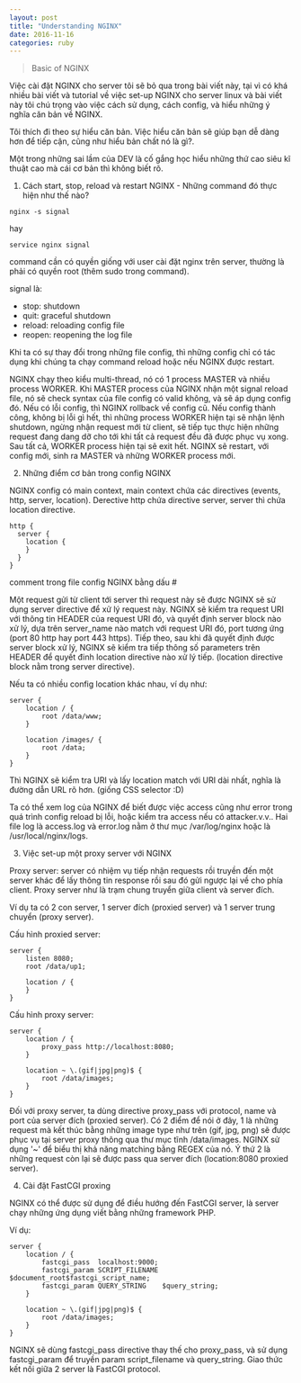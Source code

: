 ```yaml
---
layout: post
title: "Understanding NGINX"
date: 2016-11-16
categories: ruby
---
```


> Basic of NGINX

Việc cài đặt NGINX cho server tôi sẽ bỏ qua trong bài viết này, tại vì có khá nhiều bài viết và tutorial về việc set-up NGINX cho server linux và bài viết này tôi chú trọng vào việc cách sử dụng, cách config, và hiểu những ý nghĩa căn bản về NGINX.

Tôi thích đi theo sự hiểu căn bản. Việc hiểu căn bản sẽ giúp bạn dễ dàng hơn để tiếp cận, cũng như hiểu bản chất nó là gì?.

Một trong những sai lầm của DEV là cố gắng học hiểu những thứ cao siêu kĩ thuật cao mà cái cơ bản thì không biết rõ.

1. Cách start, stop, reload và restart NGINX - Những command đó thực hiện như thế nào?

```
nginx -s signal
```

hay

```
service nginx signal
```

command cần có quyền giống với user cài đặt nginx trên server, thường là phải có quyền root (thêm sudo trong command).

signal là:

- stop: shutdown
- quit: graceful shutdown
- reload: reloading config file
- reopen: reopening the log file

Khi ta có sự thay đổi trong những file config, thì những config chỉ có tác dụng khi chúng ta chạy command reload hoặc nếu NGINX được restart.

NGINX chạy theo kiểu multi-thread, nó có 1 process MASTER và nhiều process WORKER. Khi MASTER process của NGINX nhận một signal reload file, nó sẽ check syntax của file config có valid không, và sẽ áp dụng config đó. Nếu có lỗi config, thì NGINX rollback về config cũ. Nếu config thành công, không bị lỗi gì hết, thì những process WORKER hiện tại sẽ nhận lệnh shutdown, ngừng nhận request mới từ client, sẽ tiếp tục thực hiện những request đang dang dỡ cho tới khi tất cả request đều đã được phục vụ xong. Sau tất cả, WORKER process hiện tại sẽ exit hết. NGINX sẽ restart, với config mới, sinh ra MASTER và những WORKER process mới.

2. Những điểm cơ bản trong config NGINX

NGINX config có main context, main context chứa các directives (events, http, server, location). Derective http chứa directive server, server thì chứa location directive.

```
http {
  server {
    location {
    }
  }
}
```

comment trong file config NGINX bằng dấu #

Một request gửi từ client tới server thì request này sẽ được NGINX sẽ sử dụng server directive để xử lý request này. NGINX sẽ kiểm tra request URI với thông tin HEADER của request URI đó, và quyết định server block nào xử lý, dựa trên server_name nào match với request URI đó, port tương ứng (port 80 http hay port 443 https). Tiếp theo, sau khi đã quyết định được server block xử lý, NGINX sẽ kiểm tra tiếp thông số parameters trên HEADER để quyết đinh location directive nào xử lý tiếp. (location directive block nằm trong server directive).

Nếu ta có nhiều config location khác nhau, ví dụ như:

```
server {
    location / {
        root /data/www;
    }

    location /images/ {
        root /data;
    }
}
```

Thì NGINX sẽ kiểm tra URI và lấy location match với URI dài nhất, nghĩa là đường dẫn URL rõ hơn. (giống CSS selector :D)

Ta có thể xem log của NGINX để biết được việc access cũng như error trong quá trình config reload bị lỗi, hoặc kiểm tra access nếu có attacker.v.v.. Hai file log là access.log và error.log nằm ở thư mục /var/log/nginx hoặc là /usr/local/nginx/logs.

3. Việc set-up một proxy server với NGINX

Proxy server: server có nhiệm vụ tiếp nhận requests rồi truyền đến một server khác để lấy thông tin response rồi sau đó gửi ngược lại về cho phía client. Proxy server như là trạm chung truyển giữa client và server đích.

Ví dụ ta có 2 con server, 1 server đích (proxied server) và 1 server trung chuyển (proxy server).

Cấu hình proxied server:

```
server {
    listen 8080;
    root /data/up1;

    location / {
    }
}
```

Cấu hình proxy server:

```
server {
    location / {
        proxy_pass http://localhost:8080;
    }

    location ~ \.(gif|jpg|png)$ {
        root /data/images;
    }
}
```

Đối với proxy server, ta dùng directive proxy_pass với protocol, name và port của server đích (proxied server). Có 2 điểm để nói ở đây, 1 là những request mà kết thúc bằng những image type như trên (gif, jpg, png) sẽ được phục vụ tại server proxy thông qua thư mục tĩnh /data/images. NGINX sử dụng '~' để biểu thị khả năng matching bằng REGEX của nó. Ý thứ 2 là những request còn lại sẽ được pass qua server đích (location:8080 proxied server).

4. Cài đặt FastCGI proxing

NGINX có thể được sử dụng để điều hướng đến FastCGI server, là server chạy những ứng dụng viết bằng những framework PHP.

Ví dụ:

```
server {
    location / {
        fastcgi_pass  localhost:9000;
        fastcgi_param SCRIPT_FILENAME $document_root$fastcgi_script_name;
        fastcgi_param QUERY_STRING    $query_string;
    }

    location ~ \.(gif|jpg|png)$ {
        root /data/images;
    }
}
```

NGINX sẽ dùng fastcgi_pass directive thay thế cho proxy_pass, và sử dụng fastcgi_param để truyền param script_filename và query_string. Giao thức kết nối giữa 2 server là FastCGI protocol.

